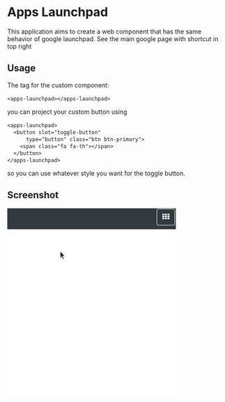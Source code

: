 # Apps Launchpad
This application aims to create a web component that has the same behavior of google launchpad.
See the main google page with shortcut in top right

## Usage
The tag for the custom component:
```angular2html
<apps-launchpad></apps-launchpad>
```
you can project your custom button using
```angular2html
<apps-launchpad>
  <button slot="toggle-button"
      type="button" class="btn btn-primary">
    <span class="fa fa-th"></span>
  </button>
</apps-launchpad>
```

so you can use whatever style you want for the toggle button.

## Screenshot
![record-1](./screenshot/record-1.gif)

